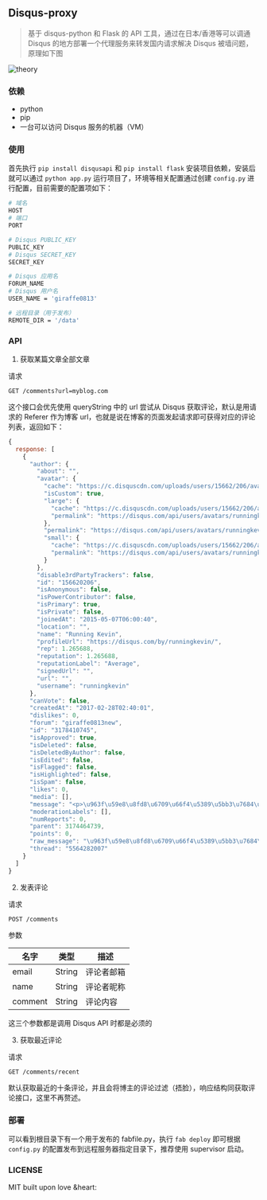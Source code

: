 ## Disqus-proxy

> 基于 disqus-python 和 Flask 的 API 工具，通过在日本/香港等可以调通 Disqus 的地方部署一个代理服务来转发国内请求解决 Disqus 被墙问题，原理如下图

![theory](https://oiw32lugp.qnssl.com/2017-03-07-disqus-proxy.jpg)

### 依赖

- python
- pip
- 一台可以访问 Disqus 服务的机器（VM）

### 使用

首先执行 `pip install disqusapi` 和 `pip install flask` 安装项目依赖，安装后就可以通过 `python app.py` 运行项目了，环境等相关配置通过创建 `config.py` 进行配置，目前需要的配置项如下：

```bash
# 域名
HOST
# 端口
PORT

# Disqus PUBLIC_KEY
PUBLIC_KEY
# Disqus SECRET_KEY
SECRET_KEY

# Disqus 应用名
FORUM_NAME
# Disqus 用户名
USER_NAME = 'giraffe0813'

# 远程目录（用于发布）
REMOTE_DIR = '/data'
```

### API
1. 获取某篇文章全部文章

请求

`GET /comments?url=myblog.com`

这个接口会优先使用 queryString 中的 url 尝试从 Disqus 获取评论，默认是用请求的 Referer 作为博客 url，也就是说在博客的页面发起请求即可获得对应的评论列表，返回如下：

```javascript
{
  response: [
    {
      "author": {
        "about": "",
        "avatar": {
          "cache": "https://c.disquscdn.com/uploads/users/15662/206/avatar92.jpg?1456163221",
          "isCustom": true,
          "large": {
            "cache": "https://c.disquscdn.com/uploads/users/15662/206/avatar92.jpg?1456163221",
            "permalink": "https://disqus.com/api/users/avatars/runningkevin.jpg"
          },
          "permalink": "https://disqus.com/api/users/avatars/runningkevin.jpg",
          "small": {
            "cache": "https://c.disquscdn.com/uploads/users/15662/206/avatar32.jpg?1456163221",
            "permalink": "https://disqus.com/api/users/avatars/runningkevin.jpg"
          }
        },
        "disable3rdPartyTrackers": false,
        "id": "156620206",
        "isAnonymous": false,
        "isPowerContributor": false,
        "isPrimary": true,
        "isPrivate": false,
        "joinedAt": "2015-05-07T06:00:40",
        "location": "",
        "name": "Running Kevin",
        "profileUrl": "https://disqus.com/by/runningkevin/",
        "rep": 1.265688,
        "reputation": 1.265688,
        "reputationLabel": "Average",
        "signedUrl": "",
        "url": "",
        "username": "runningkevin"
      },
      "canVote": false,
      "createdAt": "2017-02-28T02:40:01",
      "dislikes": 0,
      "forum": "giraffe0813new",
      "id": "3178410745",
      "isApproved": true,
      "isDeleted": false,
      "isDeletedByAuthor": false,
      "isEdited": false,
      "isFlagged": false,
      "isHighlighted": false,
      "isSpam": false,
      "likes": 0,
      "media": [],
      "message": "<p>\u963f\u59e8\u8fd8\u6709\u66f4\u5389\u5bb3\u7684\u672c\u9886</p>",
      "moderationLabels": [],
      "numReports": 0,
      "parent": 3174464739,
      "points": 0,
      "raw_message": "\u963f\u59e8\u8fd8\u6709\u66f4\u5389\u5bb3\u7684\u672c\u9886",
      "thread": "5564282007"
    }
  ]
}
```

2. 发表评论

请求

`POST /comments`

参数

| 名字 | 类型 | 描述 |
| --- | --- | --- |
| email | String |  评论者邮箱 |
| name | String | 评论者昵称 |
| comment | String | 评论内容 |

这三个参数都是调用 Disqus API 时都是必须的

3. 获取最近评论

请求

`GET /comments/recent`

默认获取最近的十条评论，并且会将博主的评论过滤（捂脸），响应结构同获取评论接口，这里不再赘述。

### 部署

可以看到根目录下有一个用于发布的 fabfile.py，执行 `fab deploy` 即可根据 `config.py` 的配置发布到远程服务器指定目录下，推荐使用 supervisor 启动。

### LICENSE

MIT
built upon love &heart:
